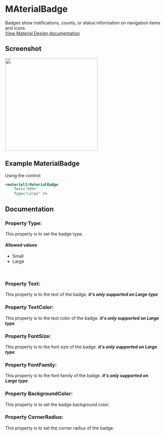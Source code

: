 # MAterialBadge
Badges show notifications, counts, or status information on navigation items and icons
<br/>
[View Material Design documentation](https://m3.material.io/components/badges/overview)

## Screenshot

<!-- TODO: change to right example -->
<img src="https://github.com/HorusSoftwareUY/MaterialDesignControlsPlugin/blob/master/screenshots/badge_preview.gif" width="300">

## Example MaterialBadge
Using the control:
```XML
<material3:MaterialBadge 
    Text="999+"
    Type="Large" />
```

## Documentation

### Property Type:
This property is to set the badge type.
<br/>

#### Allowed values
- Small
- Large
<br/>

### Property Text:
This property is to the text of the badge. ***it's only supported on Large type***
<br/>

### Property TextColor:
This property is to the text color of the badge. ***it's only supported on Large type***
<br/>

### Property FontSize:
This property is to the font size of the badge. ***it's only supported on Large type***
<br/>

### Property FontFamily:
This property is to the font family of the badge. ***it's only supported on Large type***
<br/>

### Property BackgroundColor:
This property is to set the badge background color.
<br/>

### Property CornerRadius:
This property is to set the corner radius of the badge.
<br/>